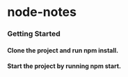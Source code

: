 # node-notes

### Getting Started

#### Clone the project and run npm install.

#### Start the project by running npm start.

